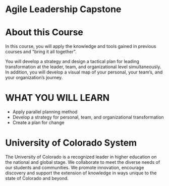 # Agile Leadership Capstone



# About this Course
In this course, you will apply the knowledge and tools gained in previous courses and "bring it all together".


You will develop a strategy and design a tactical plan for leading transformation at the leader, team, and organizational level simultaneously. 
In addition, you will develop a visual map of your personal, your team’s, and your organization’s journey.


# WHAT YOU WILL LEARN
- Apply parallel planning method
- Develop a strategy for personal, team, and organizational transformation
- Create a plan for change


# University of Colorado System
The University of Colorado is a recognized leader in higher education on the national and global stage. We collaborate to meet the diverse needs of our students and communities. We promote innovation, encourage discovery and support the extension of knowledge in ways unique to the state of Colorado and beyond.
